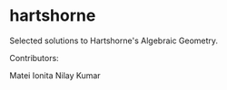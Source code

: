 hartshorne
==========

Selected solutions to Hartshorne's Algebraic Geometry.

Contributors:

Matei Ionita
Nilay Kumar

